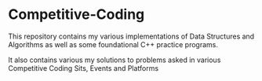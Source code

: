 # Competitive-Coding
This repository contains my various implementations of Data Structures and Algorithms as well as some foundational C++ practice programs.

It also contains various my solutions to problems asked in various Competitive Coding Sits, Events and Platforms

